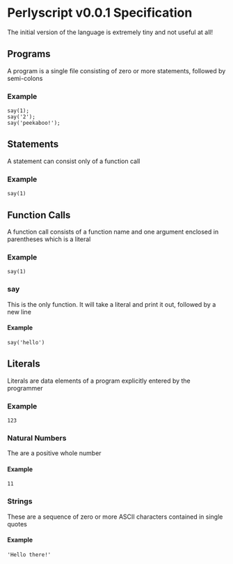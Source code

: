 # Perlyscript v0.0.1 Specification

The initial version of the language is extremely tiny and not useful at all!

## Programs

A program is a single file consisting of zero or more statements, followed by semi-colons

### Example

```
say(1);
say('2');
say('peekaboo!');
```

## Statements

A statement can consist only of a function call

### Example

```
say(1)
```

## Function Calls

A function call consists of a function name and one argument enclosed in parentheses which is a literal

### Example

```
say(1)
```

### say

This is the only function. It will take a literal and print it out, followed by a new line

#### Example

```
say('hello')
```

## Literals

Literals are data elements of a program explicitly entered by the programmer

### Example

```
123
```

### Natural Numbers

The are a positive whole number

#### Example

```
11
```

### Strings

These are a sequence of zero or more ASCII characters contained in single quotes

#### Example

```
'Hello there!'
```